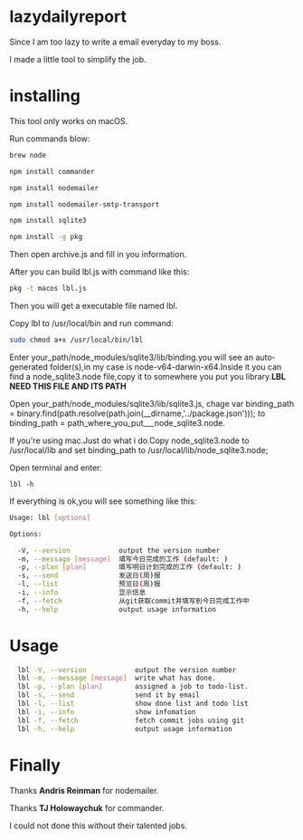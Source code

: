 # lazydailyreport
Since I am too lazy to write a email everyday to my boss.

I made a little tool to simplify the job.

# installing

This tool only works on macOS.

Run commands blow:

```bash
brew node

npm install commander

npm install nodemailer

npm install nodemailer-smtp-transport

npm install sqlite3

npm install -g pkg
```

Then open archive.js and fill in you information.

After you can build lbl.js with command like this:

```bash
pkg -t macos lbl.js
```



Then you will get a executable file named lbl.

Copy lbl to /usr/local/bin and run command:

```bash
sudo chmod a+x /usr/local/bin/lbl
```

Enter your_path/node_modules/sqlite3/lib/binding.you will see an auto-generated folder(s),in my case is node-v64-darwin-x64.Inside it you can find a node_sqlite3.node file,copy it to somewhere you put you library.**LBL NEED THIS FILE AND ITS PATH**

Open your_path/node_modules/sqlite3/lib/sqlite3.js, chage var binding_path = binary.find(path.resolve(path.join(__dirname,'../package.json'))); to binding_path = path_where_you_put___node_sqlite3.node.

If you're using mac.Just do what i do.Copy node_sqlite3.node to /usr/local/lib and set binding_path to /usr/local/lib/node_sqlite3.node;

Open  terminal and enter:

```
lbl -h
```



If everything is ok,you will see something like this:

```bash
Usage: lbl [options]

Options:

  -V, --version            output the version number
  -m, --message [message]  填写今日完成的工作 (default: )
  -p, --plan [plan]        填写明日计划完成的工作 (default: )
  -s, --send               发送日(周)报
  -l, --list               预览日(周)报
  -i, --info               显示信息
  -f, --fetch              从git获取commit并填写到今日完成工作中
  -h, --help               output usage information
```

# Usage

```bash
  lbl -V, --version            output the version number
  lbl -m, --message [message]  write what has done.
  lbl -p, --plan [plan]        assigned a job to todo-list.
  lbl -s, --send               send it by email
  lbl -l, --list               show done list and todo list
  lbl -i, --info               show infomation
  lbl -f, --fetch              fetch commit jobs using git
  lbl -h, --help               output usage information
```

# Finally

Thanks **Andris Reinman** for nodemailer.

Thanks **TJ Holowaychuk** for commander.

I could not done this without their talented jobs.